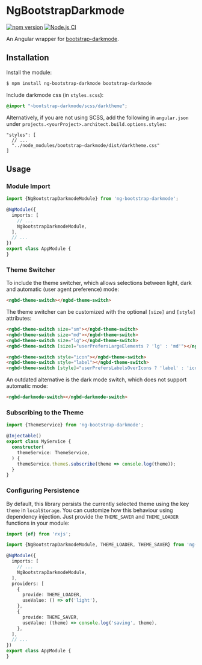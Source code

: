 # NgBootstrapDarkmode

[![npm version](https://badge.fury.io/js/ng-bootstrap-darkmode.svg)](https://badge.fury.io/js/ng-bootstrap-darkmode)
[![Node.js CI](https://github.com/Clashsoft/ng-bootstrap-darkmode/workflows/Node.js%20CI/badge.svg)](https://github.com/Clashsoft/ng-bootstrap-darkmode/actions?query=workflow%3A%22Node.js+CI%22)

An Angular wrapper for [bootstrap-darkmode](https://github.com/Clashsoft/bootstrap-darkmode).

## Installation

Install the module:

```sh
$ npm install ng-bootstrap-darkmode bootstrap-darkmode
```

Include darkmode css (in `styles.scss`):

```scss
@import "~bootstrap-darkmode/scss/darktheme";
```

Alternatively, if you are not using SCSS, add the following in `angular.json` under `projects.<yourProject>.architect.build.options.styles`:

```json5
"styles": [
  // ...
  "../node_modules/bootstrap-darkmode/dist/darktheme.css"
]
```

## Usage

### Module Import

```typescript
import {NgBootstrapDarkmodeModule} from 'ng-bootstrap-darkmode';

@NgModule({
  imports: [
    // ...
    NgBootstrapDarkmodeModule,
  ],
  // ...
})
export class AppModule {
}
```

### Theme Switcher

To include the theme switcher, which allows selections between light, dark and automatic (user agent preference) mode:

```html
<ngbd-theme-switch></ngbd-theme-switch>
```

The theme switcher can be customized with the optional `[size]` and `[style]` attributes:

```html
<ngbd-theme-switch size="sm"></ngbd-theme-switch>
<ngbd-theme-switch size="md"></ngbd-theme-switch>
<ngbd-theme-switch size="lg"></ngbd-theme-switch>
<ngbd-theme-switch [size]="userPrefersLargeElements ? 'lg' : 'md'"></ngbd-theme-switch>

<ngbd-theme-switch style="icon"></ngbd-theme-switch>
<ngbd-theme-switch style="label"></ngbd-theme-switch>
<ngbd-theme-switch [style]="userPrefersLabelsOverIcons ? 'label' : 'icon'"></ngbd-theme-switch>
```

An outdated alternative is the dark mode switch, which does not support automatic mode:

```html
<ngbd-darkmode-switch></ngbd-darkmode-switch>
```

### Subscribing to the Theme

```typescript
import {ThemeService} from 'ng-bootstrap-darkmode';

@Injectable()
export class MyService {
  constructor(
    themeService: ThemeService,
  ) {
    themeService.theme$.subscribe(theme => console.log(theme));
  }
}
```

### Configuring Persistence

By default, this library persists the currently selected theme using the key `theme` in `localStorage`.
You can customize how this behaviour using dependency injection.
Just provide the `THEME_SAVER` and `THEME_LOADER` functions in your module:

```typescript
import {of} from 'rxjs';

import {NgBootstrapDarkmodeModule, THEME_LOADER, THEME_SAVER} from 'ng-bootstrap-darkmode';

@NgModule({
  imports: [
    // ...
    NgBootstrapDarkmodeModule,
  ],
  providers: [
    {
      provide: THEME_LOADER,
      useValue: () => of('light'),
    },
    {
      provide: THEME_SAVER,
      useValue: (theme) => console.log('saving', theme),
    },
  ],
  // ...
})
export class AppModule {
}
```
